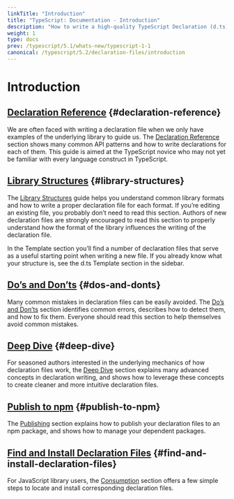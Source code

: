 ```yaml
---
linkTitle: "Introduction"
title: "TypeScript: Documentation - Introduction"
description: "How to write a high-quality TypeScript Declaration (d.ts) file"
weight: 1
type: docs
prev: /typescript/5.1/whats-new/typescript-1-1
canonical: /typescript/5.2/declaration-files/introduction
---
```


# Introduction

## [Declaration Reference](/typescript/5.1/declaration-files/by-example) {#declaration-reference}

We are often faced with writing a declaration file when we only have examples of the underlying library to guide us.
The [Declaration Reference](/typescript/5.1/declaration-files/by-example) section shows many common API patterns and how to write declarations for each of them.
This guide is aimed at the TypeScript novice who may not yet be familiar with every language construct in TypeScript.

## [Library Structures](/typescript/5.1/declaration-files/library-structures) {#library-structures}

The [Library Structures](/typescript/5.1/declaration-files/library-structures) guide helps you understand common library formats and how to write a proper declaration file for each format.
If you’re editing an existing file, you probably don’t need to read this section.
Authors of new declaration files are strongly encouraged to read this section to properly understand how the format of the library influences the writing of the declaration file.

In the Template section you’ll find a number of declaration files that serve as a useful starting point
when writing a new file. If you already know what your structure is, see the d.ts Template section in the sidebar.

## [Do’s and Don’ts](/typescript/5.1/declaration-files/do-s-and-don-ts) {#dos-and-donts}

Many common mistakes in declaration files can be easily avoided.
The [Do’s and Don’ts](/typescript/5.1/declaration-files/do-s-and-don-ts) section identifies common errors,
describes how to detect them,
and how to fix them.
Everyone should read this section to help themselves avoid common mistakes.

## [Deep Dive](/typescript/5.1/declaration-files/deep-dive) {#deep-dive}

For seasoned authors interested in the underlying mechanics of how declaration files work,
the [Deep Dive](/typescript/5.1/declaration-files/deep-dive) section explains many advanced concepts in declaration writing,
and shows how to leverage these concepts to create cleaner and more intuitive declaration files.

## [Publish to npm](/typescript/5.1/declaration-files/publishing) {#publish-to-npm}

The [Publishing](/typescript/5.1/declaration-files/publishing) section explains how to publish your declaration files to an npm package, and shows how to manage your dependent packages.

## [Find and Install Declaration Files](/typescript/5.1/declaration-files/consumption) {#find-and-install-declaration-files}

For JavaScript library users, the [Consumption](/typescript/5.1/declaration-files/consumption) section offers a few simple steps to locate and install corresponding declaration files.

